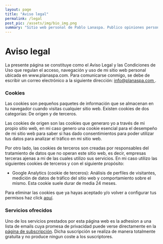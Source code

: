 ```yaml
---
layout: page
title: "Aviso legal"
permalink: /legal
post_pic: /assets/img/bio_img.png
summary: "Sitio web personal de Pablo Lanaspa. Publico opiniones personales acerca de la economía digital."
---
```

<div class="legal_page">
    <h1>Aviso legal</h1>

<p>La presente página se constituye como el Aviso Legal y las Condiciones de Uso que regulan el acceso, navegación y uso de mi sitio web personal ubicada en www.planaspa.com. Para comunicarse conmigo, se debe de escribir un correo electrónico a la siguiente dirección: <a href="mailto:info@planaspa.com">info@planaspa.com </a>.</p>

<h3> Cookies </h3>
<p> Las cookies son pequeños paquetes de información que se almacenan en tu navegador cuando visitas cualquier sitio web. Existen cookies de dos categorías: De origen y de terceros. 
<p/><p>
Las cookies de origen son las cookies que generaro yo a través de mi propio sitio web, en mi caso genero una cookie esencial para el desempeño de mi sitio web para saber si has dado consentimientos para poder utilizar tus datos para analizar el tráfico en mi sitio web. 
<p/><p>
Por otro lado, las cookies de terceros son creadas por responsables del tratamiento de datos que no operan este sitio web, es decir, empresas terceras ajenas a mi de las cuales utilizo sus servicios. En mi caso utilizo las siguientes cookies de terceros y con el siguiente propósito:</p>
<ul>
  <li>Google Analytics (cookie de terceros): Análisis de perfiles de visitantes, medición de datos de tráfico del sitio web y comportamiento sobre el mismo. Esta cookie suele durar de media 24 meses.</li>
</ul>
</p>  

<p>
    Para eliminar las cookies que ya hayas aceptado y/o volver a configurar tus permisos haz click <a id="remove-cookie" href="{{ site.baseurl }}/">aquí</a>.
</p>

<h3> Servicios ofrecidos </h3>
<p>Uno de los servicios prestados por esta página web es la adhesion a una lista de emails cuya promesa de privacidad puede verse directamente en la <a href="{{ site.baseurl }}/subscribe">página de subscripción</a>. Dicha suscripción se realiza de manera totalmente gratuita y no produce ningun coste a los suscriptores.</p>

<!-- Remove cookies -->
<script>
    function delete_cookie(name) {
        document.cookie = name +'=; Path=/; Expires=Thu, 01 Jan 1970 00:00:01 GMT;';
    }
    
    document.getElementById('remove-cookie').addEventListener("click",function() {
        delete_cookie('accepted-cookie');
    });
</script>
